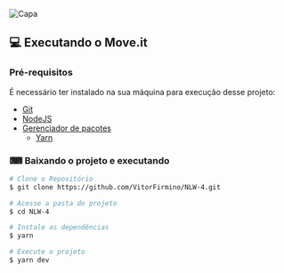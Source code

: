 ![Capa](https://user-images.githubusercontent.com/69886760/109587136-4e054600-7ae5-11eb-9dff-fc9c9926aef5.png)

## 💻 Executando o Move.it

### Pré-requisitos

É necessário ter instalado na sua máquina para execução desse projeto:
- [Git](https://git-scm.com)
- [NodeJS](https://nodejs.org/)
- [Gerenciador de pacotes](https://www.npmjs.com)
    - [Yarn](https://classic.yarnpkg.com/en/docs/install/#windows-stable)

### ⌨ Baixando o projeto e executando

```bash
# Clone o Repositório
$ git clone https://github.com/VitorFirmino/NLW-4.git

# Acesse a pasta do projeto
$ cd NLW-4

# Instale as dependências
$ yarn

# Execute o projeto
$ yarn dev
```
